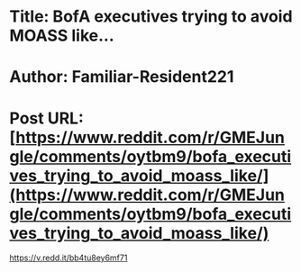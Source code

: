 # Title: BofA executives trying to avoid MOASS like...
# Author: Familiar-Resident221
# Post URL: [https://www.reddit.com/r/GMEJungle/comments/oytbm9/bofa_executives_trying_to_avoid_moass_like/](https://www.reddit.com/r/GMEJungle/comments/oytbm9/bofa_executives_trying_to_avoid_moass_like/)


https://v.redd.it/bb4tu8ey6mf71